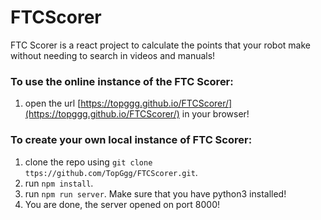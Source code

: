 # FTCScorer

FTC Scorer is a react project to calculate the points that your robot make without needing to search in videos and manuals!

### To use the online instance of the FTC Scorer:
1. open the url [https://topggg.github.io/FTCScorer/](https://topggg.github.io/FTCScorer/) in your browser!

### To create your own local instance of FTC Scorer:
1. clone the repo using `git clone ttps://github.com/TopGgg/FTCScorer.git`.
2. run `npm install`.
3. run `npm run server`. Make sure that you have python3 installed!
4. You are done, the server opened on port 8000!
